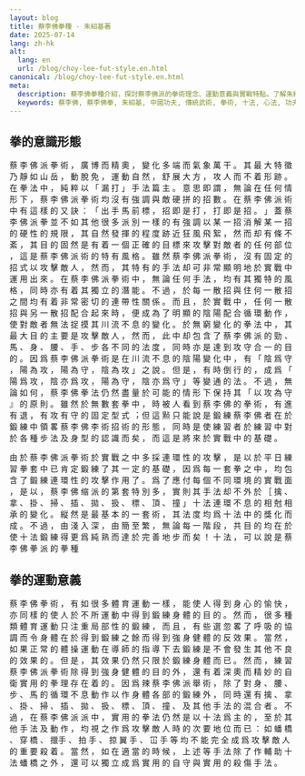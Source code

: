```yaml
---
layout: blog
title: 蔡李佛拳種 - 朱紹基著
date: 2025-07-14
lang: zh-hk
alt:
  lang: en
  url: /blog/choy-lee-fut-style.en.html
canonical: /blog/choy-lee-fut-style.en.html
meta:
  description: 蔡李佛拳種介紹，探討蔡李佛派的拳術理念、運動意義與實戰特點。了解朱紹基師傅著作，認識中國傳統功夫的精髓與十法心法。
  keywords: 蔡李佛, 蔡李佛拳, 朱紹基, 中國功夫, 傳統武術, 拳術, 十法, 心法, 功夫教學, 實戰武術, 武術歷史, Choy Lee Fut, Chinese Kung Fu, Kung Fu Sydney
---
```


## 拳的意識形態

蔡 李 佛 派 拳 術 ， 廣 博 ⽽ 精 奧 ， 變 化 多 端
⽽ 氣 象 萬 ⼲ 。 其 最 ⼤ 特 徵 乃 靜 如 山 岳 ， 動
脫 免 ， 運 動 ⾃ 然 ， 舒 展 ⼤ ⽅ ， 攻 ⼈ ⽽ 不 着 形
跡 。 在 拳 法 中 ， 純 粹 以 「 漏 打 」 ⼿ 法 篇 主 。
意 思 即 謂 ， 無 論 在 任 何 情 形 下 ， 蔡 李 佛 派 拳
術 均 沒 有 強 調 與 敵 硬 拼 的 招 數 。 在 蔡 李 佛 派
術 中 有 這 樣 的 ⼜ 訣 ： 「 出 ⼿ ⾺ 前 標 ， 招 即
是 打 ， 打 即 是 招 。 」 蓋 蔡 李 佛 派 拳 並 不 如 其
他 很 多 派 別 ⼀ 樣 的 有 強 調 以 某 ⼀ 招 消 解 某 ⼀
招 的 硬 性 的 規 限 ， 其 ⾃ 然 發 揮 的 程 度 跡 近 狂
風 ⾶ 絮 ， 然 ⽽ 却 有 條 不 紊 ， 其 ⽬ 的 固 然 是 有
着 ⼀ 個 正 確 的 ⽬ 標 來 攻 擊 對 敵 者 的 任 何 部 位
， 這 是 蔡 李 佛 派 術 的 特 有 風 格 。
雖 然 蔡 李 佛 派 拳 術 ， 沒 有 固 定 的 招 式 以
攻 擊 敵 ⼈ ， 然 ⽽ ， 其 特 有 的 ⼿ 法 却 可 非 常 顯
明 地 於 實 戰 中 運 ⽤ 出 來 。 在 蔡 李 佛 派 拳 術 中
， 無 論 任 何 ⼿ 法 ， 均 有 其 獨 特 的 風 格 ， 同 時
亦 有 着 其 獨 ⽴ 的 潛 能 。 不 過 ， 於 每 ⼀ 散 招 與
住 何 ⼀ 散 招 之 間 均 有 着 非 常 密 切 的 連 帶 性 關
係 。 ⽽ 且 ， 於 實 戰 中 ， 任 何 ⼀ 散 招 與 另 ⼀ 散
招 配 合 起 來 時 ， 便 成 為 了 明 顯 的 陰 陽 配 合 循
環 動 作 ， 使 對 敵 者 無 法 捉 摸 其 川 流 不 息 的 變
化 。 於 無 窮 變 化 的 拳 法 中 ， 其 最 ⼤ ⽬ 的 主 要
是 攻 擊 敵 ⼈ ， 然 ⽽ ， 此 中 却 包 含 了 蔡 李 佛 派
的 勁 、 ⾺ 、 身 、 腰 、 ⼿ 、 步 各 不 同 的 法 度 ，
同 時 亦 是 達 到 攻 守 合 ⼀ 的 ⽬ 的 。 因 爲 蔡 李 佛
派 拳 術 是 在 川 流 不 息 的 陰 陽 變 化 中 ， 有 「 陰
爲 守 ， 陽 為 攻 ， 陽 為 守 ， 陰 為 攻 」 之 說 。 但
是 ， 有 時 倒 ⾏ 的 ， 成 爲 「 陽 爲 攻 ， 陰 亦 爲 攻
， 陽 為 守 ， 陰 亦 爲 守 」 等 變 通 的 法 。 不 過
， 無 論 如 何 ， 蔡 李 佛 拳 法 仍 然 盡 量 於 可 能 的
情 形 下 保 持 其 「 以 攻 為 守 』 的 原 則 。 雖 然 於
無 數 套 拳 中 ， 時 被 ⼈ 看 到 蔡 李 佛 的 拳 術 ， 有
進 有 退 ， 有 攻 有 守 的 固 定 型 式 ︔ 但 這 㸃 只 能
說 是 鍛 練 蔡 李 佛 者 在 於 鍛 練 中 領 畧 蔡 李 佛 李
術 招 術 的 形 態 ， 同 時 是 使 練 習 者 於 練 習 中 對
於 各 種 步 法 及 身 型 的 認 識 ⽽ 矣 ， ⽽ 這 是 將 來
於 實 戰 中 的 基 礎 。

由 於 蔡 李 佛 派 拳 術 於 實 戰 之 中 多 採 連 環
性 的 攻 擊 ， 是 以 於 平 ⽇ 練 習 拳 套 中 已 肯 定 鍛
練 了 其 ⼀ 定 的 基 礎 ， 因 爲 每 ⼀ 套 拳 之 中 ， 均
包 含 了 鍛 練 連 環 性 的 攻 擊 作 ⽤ 了 。 爲 了 應 付
每 個 不 同 環 境 的 實 戰 ⾯ ， 是 以 ， 蔡 李 佛 缩
派 的 第 套 特 別 多 ， 實 則 其 ⼿ 法 却 不 外 於 ［ 擒
、 拿 、 掛 、 掃 、 插 、 拋 、 扱 、 標 、 頂 、 撞 」
⼗ 法 連 環 不 息 的 相 尅 相 承 的 變 化 。 縦 然 是 最
基 本 的 ⼀ 套 術 ， 其 法 度 均 爲 ⼗ 法 中 的 獎 化
⽽ 成 。 不 過 ， 由 淺 入 深 ， 由 簡 至 繁 ， 無 論 每
⼀ 階 段 ， 共 ⽬ 的 均 在 於 使 ⼗ 法 鍛 練 得 更 爲 純
熟 ⽽ 達 於 完 善 地 步 ⽽ 矣 ！ ⼗ 法 ， 可 以 說 是 蔡
李 佛 拳 派 的 拳 種 

## 拳的運動意義

蔡 李 佛 拳 術 ， 有 如 很 多 體 育 運 動 ⼀ 樣 ，
能 使 ⼈ 得 到 身 ⼼ 的 愉 快 ， 亦 同 樣 的 使 ⼈ 於 不
所 運 動 中 得 到 鍛 練 身 體 的 ⽬ 的 。 然 ⽽ ， 很 多
種 類 體 育 運 動 只 注 重 局 部 性 的 鍛 練 ， ⽽ 且 ，
有 些 選 忽 畧 了 呼 吸 的 協 調 ⽽ 令 身 體 在 於 得 到
鍛 練 之 餘 ⽽ 得 到 強 身 健 體 的 反 效 果 。 當 然 ，
如 果 正 常 的 體 操 運 動 在 導 師 的 指 導 下 去 鍛 練
是 不 會 發 ⽣ 其 他 不 良 的 效 果 的 。 但 是 ， 其 效
果 仍 然 只 限 於 鍛 練 身 體 ⽽ 已 。 然 ⽽ ， 練 習 蔡
李 佛 派 拳 術 除 得 到 強 身 健 體 的 ⽬ 的 外 ， 還 有
着 深 奧 ⽽ 精 妙 的 ⾃ 衛 實 ⽤ 的 拳 理 存 在 着 的 。
因 爲 辣 蔡 李 佛 派 舉 術 ， 除 了 對 身 、 腰 、 步 、
⾺ 的 循 環 不 息 動 作 以 作 身 體 各 部 的 鍛 練 外 ，
同 時 還 有 擒 、 拿 、 掛 、 掃 、 插 、 拋 、 扱 、 標
、 頂 、 撞 、 及 其 他 ⼿ 法 的 混 合 者 。 不 過 ， 在
蔡 李 佛 派 派 中 ， 實 ⽤ 的 拳 法 仍 然 是 以 ⼗ 法
爲 主 的 ， 至 於 其 他 ⼿ 法 及 動 作 ， 均 視 之 作 爲
攻 擊 敵 ⼈ 時 的 次 要 地 位 ⽽ 已 ： 如 蟠 橋 、 穿 橋
、  擸⼿ 、 拍 ⼿ 、 掠 翼 ⼿ 、 冚 ⼿ 等 均 不 能 完 全
成 爲 攻 擊 敵 ⼈ 的 重 要 殺 着 。 當 然 ， 如 在 適 當
的 時 候 ， 上 述 等 ⼿ 法 除 了 作 輔 助 ⼗ 法 蟠 橋 之
外 ， 還 可 以 獨 ⽴ 成 爲 實 ⽤ 的 ⾃ 守 與 實 ⽤ 的 殺
傷 ⼿ 法 。
